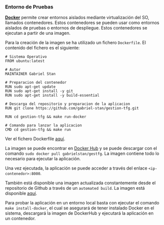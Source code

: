 ### Entorno de Pruebas

[**Docker**](https://www.docker.com/) permite crear entornos aislados mediante virtualización del SO, llamados contenedores. Estos contenedores se pueden usar como entornos aislados de pruebas o entornos de despliegue. Estos contenedores se ejecutan a partir de una imagen.

Para la creación de la imagen se ha utilizado un fichero `Dockerfile`. El contenido del fichero es el siguiente:
```
# Sistema Operativo
FROM ubuntu:latest

# Autor
MAINTAINER Gabriel Stan

# Preparacion del contenedor
RUN sudo apt-get update
RUN sudo apt-get install -y git
RUN sudo apt-get install -y build-essential

# Descarga del repositorio y preparacion de la aplicacion
RUN git clone https://github.com/gabriel-stan/gestion-tfg.git

RUN cd gestion-tfg && make run-docker

# Comando para lanzar la aplicacion
CMD cd gestion-tfg && make run
```

Ver el fichero Dockerfile [aquí](../Dockerfile).

La imagen se puede encontrar en [Docker Hub](https://hub.docker.com/r/gabrielstan/gestfg/) y se puede descargar con el comando `sudo docker pull gabrielstan/gestfg`. La imagen contiene todo lo necesario para ejecutar la aplicación.

Una vez ejecutada, la aplicación se puede acceder a través del enlace `<ip-contenedor>:8000`.

También está disponible una imagen actualizada constantemente desde el repositorio de Github a través de un `automated build`. La imagen está disponible [aquí](https://hub.docker.com/r/gabrielstan/gestion-tfg/).

Para probar la aplicación en un entorno local basta con ejecutar el comando `make install-docker`, el cual se asegurará de tener instalado Docker en el sistema, descargará la imagen de DockerHub y ejecutará la aplicación en un contenedor.


